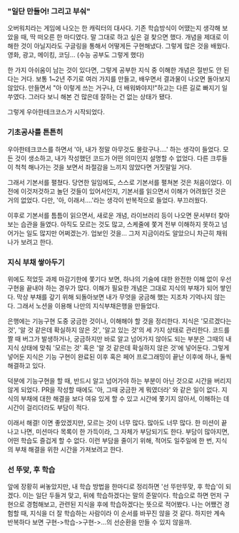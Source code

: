 ### "일단 만들어! 그리고 부숴"

오버워치라는 게임에 나오는 한 캐릭터의 대사다. 기존 학습방식이 어땠는지 생각해 보았을 때, 딱 떠오른 한 마디였다. 말 그대로 하고 싶은 걸 찾으면 했다. 개념을 제대로 이해한 것이 아닐지라도 구글링을 통해서 어떻게든 구현해냈다. 그렇게 많은 것을 배웠다. 영화, 광고, 메이킹, 코딩... (수능 공부도 그렇게 했다)

한 가지 아쉬움이 남는 것이 있다면, 그렇게 공부한 지식 중 이해한 개념은 절반도 안 된다는 거다. 보통 1~2년 주기로 여러 가지를 만들고, 배우면서 결과물이 나오면 돌아보지 않았다. 만들면서 "아 이렇게 쓰는 거구나, 더 배워봐야지!"하고는 다른 길로 빠지기 일쑤였다. 그러다 보니 해본 건 많은데 잘하는 건 없는 상태가 됐다.

그렇게 우아한테크코스가 시작되었다.

### 기초공사를 튼튼히

우아한테크코스를 하면서 '아, 내가 정말 아무것도 몰랐구나….' 하는 생각이 들었다. 모든 것이 생소하고, 내가 작성했던 코드가 어떤 의미인지 설명할 수 없었다. 다른 크루들이 척척 해나가는 것을 보면서 좌절감을 느끼지 않았다면 거짓말일 거다.

그래서 기본서를 펼쳤다. 당연한 일임에도, 스스로 기본서를 펼쳐본 것은 처음이었다. 이전에 이것저것하고 놀던 것들이 있어서인지, 기본서를 읽으면서 이해가 어려웠던 것은 거의 없었다. 다만, '아, 이래서….'라는 생각이 반복적으로 들었다. 부끄러웠다.

이후로 기본서를 틈틈이 읽으면서, 새로운 개념, 라이브러리 등이 나오면 문서부터 찾아보는 습관을 들였다. 아직도 모르는 것도 많고, 스케줄에 쫓겨 전부 이해하지 못하고 넘어가는 일도 많지만 어쩌겠는가. 업보인 것을... 그저 지금이라도 알았으니 차근히 채워나가 보려고 한다.

### 지식 부채 쌓아두기

위에도 적었듯 과제 마감기한에 쫓기다 보면, 하나의 기술에 대한 완전한 이해 없이 우선 구현을 끝내야 하는 경우가 많다. 이해가 필요한 개념은 그대로 지식의 부채가 되어 쌓인다. 막상 부채를 갚기 위해 되돌아보면 내가 무엇을 궁금해 했는 지조차 기억나지 않는다. 그래서 노션을 이용해 나만의 지식부채은행을 만들었다.

은행에는 기능구현 도중 궁금한 것이나, 이해해야 할 것을 정리한다. 지식은 '모르겠다는 것', '알 것 같은데 확실하지 않은 것', '알고 있는 것'의 세 가지 상태로 관리한다. 코드를 짤 때 버그가 발생하거나, 궁금하지만 바로 알고 넘어가지 않아도 되는 부분은 그때의 내 지식 상태에 맞춰 '모르는 것' 혹은 '알 것 같은데 확실하지 않은 것'에 넣어둔다. 그렇게 넣어둔 지식은 기능 구현이 완료된 이후 혹은 페어 프로그래밍이 끝난 이후에 하나, 둘씩 해결하고 있다.

덕분에 기능구현을 할 때, 반드시 알고 넘어가야 하는 부분이 아닌 것으로 시간을 버리지 않게 되었다. PR을 작성할 때에도 '아, 그때 궁금한 게 뭐였더라' 와 같은 일이 없다. 지식의 부채에 대한 해결을 보다 여유 있게 할 수 있고 시간에 쫓기지 않아서, 이해하는 데 시간이 걸리더라도 부담이 적다.

이래서 해결! 이면 좋았겠지만, 모르는 것이 너무 많다. 많아도 너무 많다. 한 미션이 끝나고 나면, 미션마다 목록이 한 가득이라, 그 자체가 부담되기도 한다. 부담이 많아지면, 어떤 학습도 즐겁게 할 수 없다. 이런 부담을 줄이기 위해, 적어도 일주일에 한 번, 지식의 부채 해결을 위한 시간을 가져보려고 한다.

### 선 뚜맞, 후 학습

앞에 장황히 써놓았지만, 내 학습 방법을 한마디로 정리하면 '선 뚜만뚜맞, 후 학습'이 되겠다. 이는 일단 두들겨 맞고, 뒤에 학습하겠다는 말의 준말이다. 학습으로 하면 먼저 구현으로 경험해보고, 관련된 지식을 후에 학습하겠다는 뜻으로 적어봤다. 나는 어쨌건 경험할 때, 지식을 더 잘 학습하는 사람이라 이 순서를 바꾸진 않을 것 같다. 하지만 계속 반복하다 보면 구현->학습->구현->...의 선순환을 만들 수 있지 않을까.
